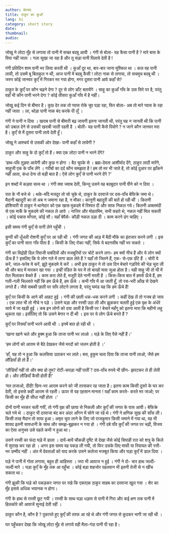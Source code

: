 ```yaml
---
author: प्रेमचंद
title: ठाकुर का कुआँ
lang: hi
category: short story
date: 
thumbnail: 
audio:
---
```


जोखू ने लोटा मुँह से लगाया तो पानी में सख्त बदबू आयी । गंगी से बोला- यह कैसा पानी है ? मारे बास के पिया नहीं जाता । गला सूखा जा रहा है और तू सड़ा पानी पिलाये देती है !

गंगी प्रतिदिन शाम पानी भर लिया करती थी । कुआँ दूर था, बार-बार जाना मुश्किल था । कल वह पानी लायी, तो उसमें बू बिलकुल न थी, आज पानी में बदबू कैसी ! लोटा नाक से लगाया, तो सचमुच बदबू थी । जरुर कोई जानवर कुएँ में गिरकर मर गया होगा, मगर दूसरा पानी आवे कहाँ से?

ठाकुर के कुएँ पर कौन चढ़ने देगा ? दूर से लोग डाँट बतायेंगे । साहू का कुआँ गाँव के उस सिरे पर है, परंतु वहाँ भी कौन पानी भरने देगा ? कोई तीसरा कुआँ गाँव में है नहीं।

जोखू कई दिन से बीमार है। कुछ देर तक तो प्यास रोके चुप पड़ा रहा, फिर बोला- अब तो मारे प्यास के रहा नहीं जाता । ला, थोड़ा पानी नाक बंद करके पी लूँ ।

गंगी ने पानी न दिया । खराब पानी से बीमारी बढ़ जायगी इतना जानती थी, परंतु यह न जानती थी कि पानी को उबाल देने से उसकी खराबी जाती रहती है । बोली- यह पानी कैसे पियोगे ? न जाने कौन जानवर मरा है। कुएँ से मैं दूसरा पानी लाये देती हूँ।

जोखू ने आश्चर्य से उसकी ओर देखा- पानी कहाँ से लायेगी ?

ठाकुर और साहू के दो कुएँ तो हैं। क्या एक लोटा पानी न भरने देंगे?

‘हाथ-पाँव तुड़वा आयेगी और कुछ न होगा । बैठ चुपके से । ब्रह्म-देवता आशीर्वाद देंगे, ठाकुर लाठी मारेंगे, साहूजी एक के पाँच लेंगे । गरीबों का दर्द कौन समझता है ! हम तो मर भी जाते है, तो कोई दुआर पर झाँकने नहीं आता, कंधा देना तो बड़ी बात है। ऐसे लोग कुएँ से पानी भरने देंगे ?’

इन शब्दों में कड़वा सत्य था । गंगी क्या जवाब देती, किन्तु उसने वह बदबूदार पानी पीने को न दिया ।

रात के नौ बजे थे । थके-माँदे मजदूर तो सो चुके थे, ठाकुर के दरवाजे पर दस-पाँच बेफिक्रे जमा थे। मैदानी बहादुरी का तो अब न जमाना रहा है, न मौका। कानूनी बहादुरी की बातें हो रही थीं । कितनी होशियारी से ठाकुर ने थानेदार को एक खास मुकदमे में रिश्वत दी और साफ निकल गये। कितनी अक्लमंदी से एक मार्के के मुकदमे की नकल ले आये । नाजिर और मोहतमिम, सभी कहते थे, नकल नहीं मिल सकती । कोई पचास माँगता, कोई सौ। यहाँ बेपैसे- कौड़ी नकल उड़ा दी । काम करने ढंग चाहिए ।

इसी समय गंगी कुएँ से पानी लेने पहुँची ।

कुप्पी की धुँधली रोशनी कुएँ पर आ रही थी । गंगी जगत की आड़ में बैठी मौके का इंतजार करने लगी । इस कुएँ का पानी सारा गाँव पीता है । किसी के लिए रोका नहीं, सिर्फ ये बदनसीब नहीं भर सकते ।

गंगी का विद्रोही दिल रिवाजी पाबंदियों और मजबूरियों पर चोटें करने लगा- हम क्यों नीच हैं और ये लोग क्यों ऊँच हैं ? इसलिए कि ये लोग गले में तागा डाल लेते हैं ? यहाँ तो जितने हैं, एक- से-एक छँटे हैं । चोरी ये करें, जाल-फरेब ये करें, झूठे मुकदमे ये करें । अभी इस ठाकुर ने तो उस दिन बेचारे गड़रिये की भेड़ चुरा ली थी और बाद में मारकर खा गया । इन्हीं पंडित के घर में तो बारहों मास जुआ होता है। यही साहू जी तो घी में तेल मिलाकर बेचते हैं । काम करा लेते हैं, मजूरी देते नानी मरती है । किस-किस बात में हमसे ऊँचे हैं, हम गली-गली चिल्लाते नहीं कि हम ऊँचे हैं, हम ऊँचे । कभी गाँव में आ जाती हूँ, तो रस-भरी आँख से देखने लगते हैं। जैसे सबकी छाती पर साँप लोटने लगता है, परंतु घमंड यह कि हम ऊँचे हैं!

कुएँ पर किसी के आने की आहट हुई । गंगी की छाती धक-धक करने लगी । कहीं देख लें तो गजब हो जाय । एक लात भी तो नीचे न पड़े । उसने घड़ा और रस्सी उठा ली और झुककर चलती हुई एक वृक्ष के अंधेरे साये में जा खड़ी हुई । कब इन लोगों को दया आती है किसी पर ! बेचारे महँगू को इतना मारा कि महीनो लहू थूकता रहा। इसीलिए तो कि उसने बेगार न दी थी । इस पर ये लोग ऊँचे बनते हैं ?

कुएँ पर स्त्रियाँ पानी भरने आयी थी । इनमें बात हो रही थी ।

‘खाना खाने चले और हुक्म हुआ कि ताजा पानी भर लाओ । घड़े के लिए पैसे नहीं हैं।’

‘हम लोगों को आराम से बैठे देखकर जैसे मरदों को जलन होती है ।’

‘हाँ, यह तो न हुआ कि कलसिया उठाकर भर लाते। बस, हुकुम चला दिया कि ताजा पानी लाओ, जैसे हम लौंडियाँ ही तो हैं।’

‘लौडिंयाँ नहीं तो और क्या हो तुम? रोटी-कपड़ा नहीं पातीं ? दस-पाँच रुपये भी छीन- झपटकर ले ही लेती हो। और लौडियाँ कैसी होती हैं!’

‘मत लजाओ, दीदी! छिन-भर आराम करने को जी तरसकर रह जाता है। इतना काम किसी दूसरे के घर कर देती, तो इससे कहीं आराम से रहती। ऊपर से वह एहसान मानता ! यहाँ काम करते- करते मर जाओ; पर किसी का मुँह ही सीधा नहीं होता ।’

दोनों पानी भरकर चली गयीं, तो गंगी वृक्ष की छाया से निकली और कुएँ की जगत के पास आयी। बेफिक्रे चले गये थे । ठाकुर भी दरवाजा बंद कर अंदर आँगन में सोने जा रहे थे। गंगी ने क्षणिक सुख की साँस ली। किसी तरह मैदान तो साफ हुआ। अमृत चुरा लाने के लिए जो राजकुमार किसी जमाने में गया था, वह भी शायद इतनी सावधानी के साथ और समझ-बूझकर न गया हो । गंगी दबे पाँव कुएँ की जगत पर चढ़ी, विजय का ऐसा अनुभव उसे पहले कभी न हुआ था।

उसने रस्सी का फंदा घड़े में डाला । दायें-बायें चौकन्नी दृष्टि से देखा जैसे कोई सिपाही रात को शत्रु के किले में सुराख कर रहा हो । अगर इस समय वह पकड़ ली गयी, तो फिर उसके लिए माफी या रियायत की रत्ती-भर उम्मीद नहीं । अंत में देवताओं को याद करके उसने कलेजा मजबूत किया और घड़ा कुएँ में डाल दिया ।

घड़े ने पानी में गोता लगाया, बहुत ही आहिस्ता । जरा भी आवाज न हुई । गंगी ने दो- चार हाथ जल्दी-जल्दी मारे । घड़ा कुएँ के मुँह तक आ पहुँचा । कोई बड़ा शहजोर पहलवान भी इतनी तेजी से न खींच सकता था।

गंगी झुकी कि घड़े को पकड़कर जगत पर रखे कि एकाएक ठाकुर साहब का दरवाजा खुल गया । शेर का मुँह इससे अधिक भयानक न होगा।

गंगी के हाथ से रस्सी छूट गयी । रस्सी के साथ घड़ा धड़ाम से पानी में गिरा और कई क्षण तक पानी में हिलकोरे की आवाजें सुनाई देती रहीं ।

ठाकुर कौन है, कौन है ? पुकारते हुए कुएँ की तरफ आ रहे थे और गंगी जगत से कूदकर भागी जा रही थी ।

घर पहुँचकर देखा कि जोखू लोटा मुँह से लगाये वही मैला-गंदा पानी पी रहा है।
